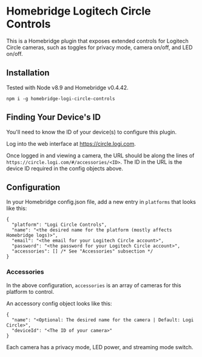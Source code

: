 # Homebridge Logitech Circle Controls

This is a Homebridge plugin that exposes extended controls for Logitech Circle cameras, such as toggles for privacy mode, camera on/off, and LED on/off.

## Installation

Tested with Node v8.9 and Homebridge v0.4.42.

```
npm i -g homebridge-logi-circle-controls
```

## Finding Your Device's ID

You'll need to know the ID of your device(s) to configure this plugin.

Log into the web interface at https://circle.logi.com.

Once logged in and viewing a camera, the URL should be along the lines of `https://circle.logi.com/#/accessories/<ID>`. The ID in the URL is the device ID required in the config objects above.

## Configuration

In your Homebridge config.json file, add a new entry in `platforms` that looks like this:

```jsonc
{
  "platform": "Logi Circle Controls",
  "name": "<the desired name for the platform (mostly affects Homebridge logs)>",
  "email": "<the email for your Logitech Circle account>",
  "password": "<the password for your Logitech Circle account>",
  "accessories": [] /* See "Accessories" subsection */
}
```

### Accessories

In the above configuration, `accessories` is an array of cameras for this platform to control.

An accessory config object looks like this:

```jsonc
{
  "name": "<Optional: The desired name for the camera | Default: Logi Circle>",
  "deviceId": "<The ID of your camera>"
}
```

Each camera has a privacy mode, LED power, and streaming mode switch.

